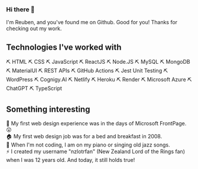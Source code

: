 ### Hi there 👋<br>

I'm Reuben, and you've found me on Github. Good for you! Thanks for checking out my work.

<h2>Technologies I've worked with</h2>

  ⛏ HTML 
  ⛏ CSS 
  ⛏ JavaScript 
  ⛏ ReactJS 
  ⛏ Node.JS 
  ⛏ MySQL 
  ⛏ MongoDB 
  ⛏ MaterialUI 
  ⛏ REST APIs 
  ⛏ GitHub Actions 
  ⛏ Jest Unit Testing 
  ⛏ WordPress 
  ⛏ Cognigy.AI
  ⛏ Netlify 
  ⛏ Heroku 
  ⛏ Render
  ⛏ Microsoft Azure 
  ⛏ ChatGPT 
  ⛏ TypeScript 
  
  
  
  
<h2>Something interesting</h2>
🧭 My first web design experience was in the days of Microsoft FrontPage. 😲 <br>
🏠 My first web design job was for a bed and breakfast in 2008. <br>
🎷 When I'm not coding, I am on my piano or singing old jazz songs. <br>
⚡ I created my username "nzlotrfan" (New Zealand Lord of the Rings fan) when I was 12 years old. And today, it still holds true! 
